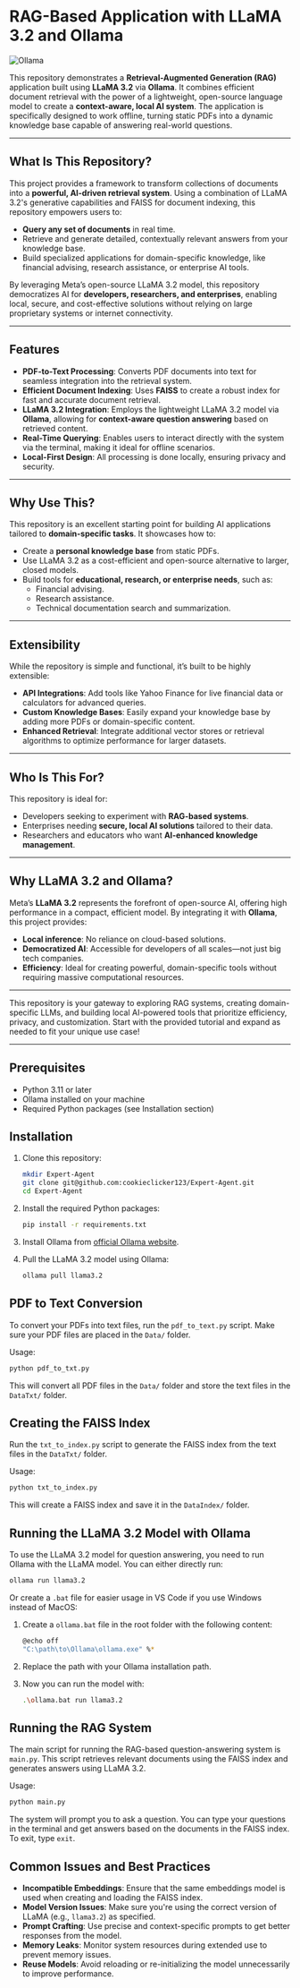# RAG-Based Application with LLaMA 3.2 and Ollama

![Ollama](images/ollama.png "RAG System Overview")

This repository demonstrates a **Retrieval-Augmented Generation (RAG)** application built using **LLaMA 3.2** via **Ollama**. It combines efficient document retrieval with the power of a lightweight, open-source language model to create a **context-aware, local AI system**. The application is specifically designed to work offline, turning static PDFs into a dynamic knowledge base capable of answering real-world questions.

---

## What Is This Repository?

This project provides a framework to transform collections of documents into a **powerful, AI-driven retrieval system**. Using a combination of LLaMA 3.2's generative capabilities and FAISS for document indexing, this repository empowers users to:

- **Query any set of documents** in real time.
- Retrieve and generate detailed, contextually relevant answers from your knowledge base.
- Build specialized applications for domain-specific knowledge, like financial advising, research assistance, or enterprise AI tools.

By leveraging Meta’s open-source LLaMA 3.2 model, this repository democratizes AI for **developers, researchers, and enterprises**, enabling local, secure, and cost-effective solutions without relying on large proprietary systems or internet connectivity.

---

## Features

- **PDF-to-Text Processing**: Converts PDF documents into text for seamless integration into the retrieval system.
- **Efficient Document Indexing**: Uses **FAISS** to create a robust index for fast and accurate document retrieval.
- **LLaMA 3.2 Integration**: Employs the lightweight LLaMA 3.2 model via **Ollama**, allowing for **context-aware question answering** based on retrieved content.
- **Real-Time Querying**: Enables users to interact directly with the system via the terminal, making it ideal for offline scenarios.
- **Local-First Design**: All processing is done locally, ensuring privacy and security.

---

## Why Use This?

This repository is an excellent starting point for building AI applications tailored to **domain-specific tasks**. It showcases how to:

- Create a **personal knowledge base** from static PDFs.
- Use LLaMA 3.2 as a cost-efficient and open-source alternative to larger, closed models.
- Build tools for **educational, research, or enterprise needs**, such as:
  - Financial advising.
  - Research assistance.
  - Technical documentation search and summarization.

---

## Extensibility

While the repository is simple and functional, it’s built to be highly extensible:

- **API Integrations**: Add tools like Yahoo Finance for live financial data or calculators for advanced queries.
- **Custom Knowledge Bases**: Easily expand your knowledge base by adding more PDFs or domain-specific content.
- **Enhanced Retrieval**: Integrate additional vector stores or retrieval algorithms to optimize performance for larger datasets.

---

## Who Is This For?

This repository is ideal for:

- Developers seeking to experiment with **RAG-based systems**.
- Enterprises needing **secure, local AI solutions** tailored to their data.
- Researchers and educators who want **AI-enhanced knowledge management**.

---

## Why LLaMA 3.2 and Ollama?

Meta’s **LLaMA 3.2** represents the forefront of open-source AI, offering high performance in a compact, efficient model. By integrating it with **Ollama**, this project provides:

- **Local inference**: No reliance on cloud-based solutions.
- **Democratized AI**: Accessible for developers of all scales—not just big tech companies.
- **Efficiency**: Ideal for creating powerful, domain-specific tools without requiring massive computational resources.

---

This repository is your gateway to exploring RAG systems, creating domain-specific LLMs, and building local AI-powered tools that prioritize efficiency, privacy, and customization. Start with the provided tutorial and expand as needed to fit your unique use case!

---

## Prerequisites

- Python 3.11 or later
- Ollama installed on your machine
- Required Python packages (see Installation section)

## Installation

1. Clone this repository:

    ```bash
    mkdir Expert-Agent
    git clone git@github.com:cookieclicker123/Expert-Agent.git
    cd Expert-Agent
    ```

2. Install the required Python packages:

    ```bash
    pip install -r requirements.txt
    ```

3. Install Ollama from [official Ollama website](https://ollama.com/).

4. Pull the LLaMA 3.2 model using Ollama:

    ```bash
    ollama pull llama3.2
    ```

## PDF to Text Conversion

To convert your PDFs into text files, run the `pdf_to_text.py` script. Make sure your PDF files are placed in the `Data/` folder.

Usage:

```bash
python pdf_to_txt.py
```

This will convert all PDF files in the `Data/` folder and store the text files in the `DataTxt/` folder.

## Creating the FAISS Index

Run the `txt_to_index.py` script to generate the FAISS index from the text files in the `DataTxt/` folder.

Usage:

```bash
python txt_to_index.py
```

This will create a FAISS index and save it in the `DataIndex/` folder.

## Running the LLaMA 3.2 Model with Ollama

To use the LLaMA 3.2 model for question answering, you need to run Ollama with the LLaMA model. You can either directly run:

```bash
ollama run llama3.2
```

Or create a `.bat` file for easier usage in VS Code if you use Windows instead of MacOS:

1. Create a `ollama.bat` file in the root folder with the following content:

    ```bash
    @echo off
    "C:\path\to\Ollama\ollama.exe" %*
    ```

2. Replace the path with your Ollama installation path.

3. Now you can run the model with:

    ```bash
    .\ollama.bat run llama3.2
    ```

## Running the RAG System

The main script for running the RAG-based question-answering system is `main.py`. This script retrieves relevant documents using the FAISS index and generates answers using LLaMA 3.2.

Usage:

```bash
python main.py
```

The system will prompt you to ask a question. You can type your questions in the terminal and get answers based on the documents in the FAISS index. To exit, type `exit`.

## Common Issues and Best Practices

- **Incompatible Embeddings**: Ensure that the same embeddings model is used when creating and loading the FAISS index.
- **Model Version Issues**: Make sure you're using the correct version of LLaMA (e.g., `llama3.2`) as specified.
- **Prompt Crafting**: Use precise and context-specific prompts to get better responses from the model.
- **Memory Leaks**: Monitor system resources during extended use to prevent memory issues.
- **Reuse Models**: Avoid reloading or re-initializing the model unnecessarily to improve performance.
